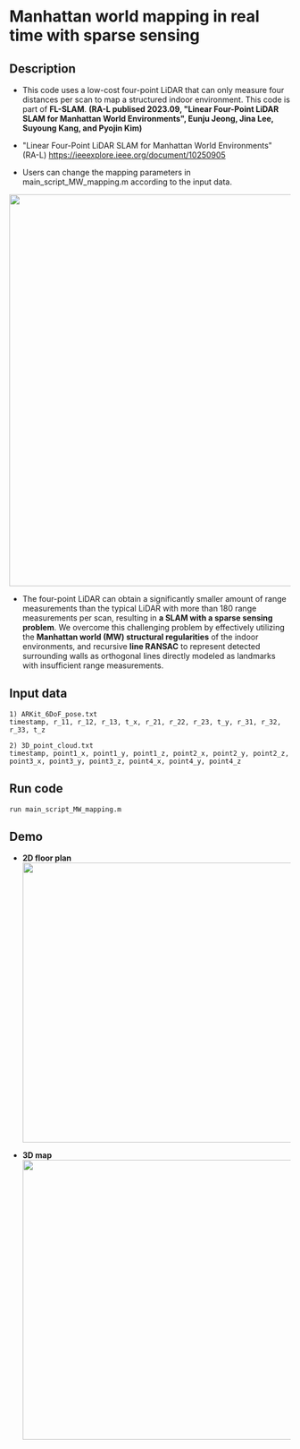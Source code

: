 # Manhattan world mapping in real time with sparse sensing

## Description
* This code uses a low-cost four-point LiDAR that can only measure four distances per scan to map a structured indoor environment. This code is part of **FL-SLAM**. **(RA-L publised 2023.09, "Linear Four-Point LiDAR SLAM for Manhattan World Environments", Eunju Jeong, Jina Lee, Suyoung Kang, and Pyojin Kim)**

* "Linear Four-Point LiDAR SLAM for Manhattan World Environments" (RA-L)
    https://ieeexplore.ieee.org/document/10250905

* Users can change the mapping parameters in main_script_MW_mapping.m according to the input data.

<img src="https://user-images.githubusercontent.com/77608922/233629245-58a2a99d-6c0d-4492-9009-d012fbe193ce.PNG" width="700">

* The four-point LiDAR can obtain a significantly smaller amount of range measurements than the typical LiDAR with more than 180 range measurements per scan, resulting in **a SLAM with a sparse sensing problem**. We overcome this challenging problem by effectively utilizing the **Manhattan world (MW) structural regularities** of the indoor environments, and recursive **line RANSAC** to represent detected surrounding walls as orthogonal lines directly modeled as landmarks with insufficient range measurements. 

## Input data
    1) ARKit_6DoF_pose.txt
    timestamp, r_11, r_12, r_13, t_x, r_21, r_22, r_23, t_y, r_31, r_32, r_33, t_z
    
    2) 3D_point_cloud.txt
    timestamp, point1_x, point1_y, point1_z, point2_x, point2_y, point2_z, point3_x, point3_y, point3_z, point4_x, point4_y, point4_z

## Run code
    run main_script_MW_mapping.m


## Demo
* **2D floor plan**
<img src="https://github.com/Eunju-Jeong178/Sparse_LiDAR_MW_Mapping/assets/77608922/3cc594c4-7abb-4adb-94aa-d6c09c8d2f27.gif" width="500"></center>

* **3D map**
<img src="https://github.com/Eunju-Jeong178/Sparse_LiDAR_MW_Mapping/assets/77608922/36463d8b-768e-4942-8b6e-d680413d0d82.gif" width="500"></center>

